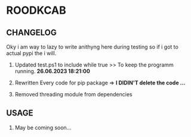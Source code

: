 # ROODKCAB

## CHANGELOG

Oky i am way to lazy to write anithyng here during testing so if i got to actual pypi the i will.

1. Updated test.ps1 to include while true >> To keep the programm running. **26.06.2023 18:21:00**

2. Rewritten Every code for pip package => **I DIDIN'T delete the code ...**

3. Removed threading module from dependencies

## USAGE

1. May be coming soon...